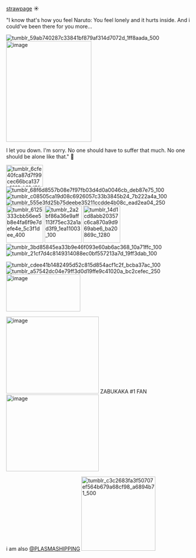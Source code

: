 [strawpage](https://picojutsu.straw.page)  ☀️


"I know that's how you feel Naruto: You feel lonely and it hurts inside. And i could've been there for you more...

![tumblr_59ab740287c33841bf879af314d7072d_1ff8aada_500](https://github.com/user-attachments/assets/d9612bf9-3403-4774-a662-fbddc95004ae)  <img width="230" height="272" alt="image" src="https://github.com/user-attachments/assets/9c2c7d82-3a7c-4989-88ba-4a6ec7a90138" /> 



I let you down. I'm sorry. No one should have to suffer that much. No one should be alone like that." 🐬 



<img width="99" height="59" alt="tumblr_6cfe40fca87d7f99cec66bca137c1012_b10d2fc3_100" src="https://github.com/user-attachments/assets/b91b1a85-7fbb-4854-81a3-d529ed13751f" />  ![tumblr_68f6d8557b08e7f97fb03d4d0a0046cb_deb87e75_100](https://github.com/user-attachments/assets/e21f6684-63f9-4b40-bd84-7f1e0ce6891d)  ![tumblr_c08505ca19d08c6926057c33b3845b24_7b222a4a_100](https://github.com/user-attachments/assets/ad8f7760-0cae-4517-bf86-4f9dd4af0941)  ![tumblr_555e3fd25b75deebe35211ccdde4b08c_ead2ea04_250](https://github.com/user-attachments/assets/0e285fcc-d083-4c84-92bd-1020b136cafd) <img width="100" height="100" alt="tumblr_6125333cbb56ee5b8e4fa6f9e7defe4e_5c3f1dee_400" src="https://github.com/user-attachments/assets/8a439d2a-4ec3-4f85-8dec-ce454fe32864" />  <img width="100" height="100" alt="tumblr_2a2bf86a36e9aff113f75ec32a1ad3f9_1ea11003_100" src="https://github.com/user-attachments/assets/975d6dee-e2a4-49ba-8137-346b6adc1c13" />  <img width="100" height="100" alt="tumblr_14d1cd8abb20357c6ca870a9d969abe6_ba20869c_1280" src="https://github.com/user-attachments/assets/b5c76320-4fee-4a2a-b8af-7376d003a05a" />
![tumblr_3bd85845ea33b9e46f093e60ab6ac368_10a71ffc_100](https://github.com/user-attachments/assets/ad308e64-ab04-4ccf-bf61-bbb54160905c) ![tumblr_21cf7d4c8149314088ec0bf557213a7d_19ff3dab_100](https://github.com/user-attachments/assets/ba5dca7e-605e-40fa-b61f-bc0bfa30e374) 

![tumblr_cdee41b1482495d52c815d854acf1c2f_bcba37ac_100](https://github.com/user-attachments/assets/ef54e9e3-91b7-47bb-a25c-52da37f5302c)  ![tumblr_a57542dc04e79ff3d0d19ffe9c41020a_bc2cefec_250](https://github.com/user-attachments/assets/12ce051f-73bd-4023-96aa-0a51f4e5425d)
<img width="200" height="100" alt="image" src="https://github.com/user-attachments/assets/09422ac3-038c-416f-9d0e-f7b9f6e12875" />



<img width="250" height="207" alt="image" src="https://github.com/user-attachments/assets/9d13ef34-e046-4141-a960-b71a308aa663" />     ZABUKAKA #1 FAN    <img width="250" height="207" alt="image" src="https://github.com/user-attachments/assets/ce6aafba-82fe-4759-9edc-a3892a7ee015" />







i am also [@PLASMASHIPPING](https://github.com/PLASMASHIPPING) <img width="200" height="200" alt="tumblr_c3c2683fa3f50707ef564b679a68cf98_a6894b71_500" src="https://github.com/user-attachments/assets/40db6716-8b20-4213-a084-d527c560d71a" />












